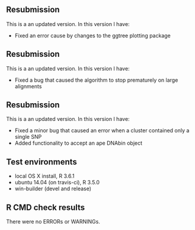 ## Resubmission
This is a an updated version. In this version I have:

* Fixed an error cause by changes to the ggtree plotting package

## Resubmission
This is a an updated version. In this version I have:

* Fixed a bug that caused the  algorithm to stop prematurely on large alignments

## Resubmission
This is a an updated version. In this version I have:

* Fixed a minor bug that caused an error when a cluster contained only a single SNP
* Added functionality to accept an ape DNAbin object

## Test environments
* local OS X install, R 3.6.1
* ubuntu 14.04 (on travis-ci), R 3.5.0
* win-builder (devel and release)

## R CMD check results
There were no ERRORs or WARNINGs.